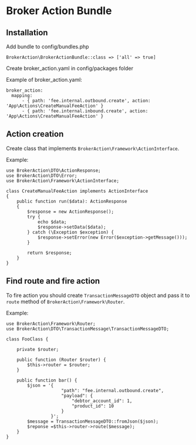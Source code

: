 # Broker Action Bundle
## Installation

Add bundle to config/bundles.php

```
BrokerAction\BrokerActionBundle::class => ['all' => true]
```

Create broker_action.yaml in config/packages folder

Example of broker_action.yaml:
```
broker_action:
  mapping:
      - { path: 'fee.internal.outbound.create', action: 'App\Actions\CreateManualFeeAction' }
      - { path: 'fee.internal.inbound.create', action: 'App\Actions\CreateManualFeeAction' }
```
 
 ## Action creation
Create class that implements `BrokerAction\Framework\ActionInterface`.

Example:
```
use BrokerAction\DTO\ActionResponse;
use BrokerAction\DTO\Error;
use BrokerAction\Framework\ActionInterface;

class CreateManualFeeAction implements ActionInterface
{
    public function run($data): ActionResponse
    {
        $response = new ActionResponse();
        try {
            echo $data;
            $response->setData($data);
        } catch (\Exception $exception) {
            $response->setError(new Error($exception->getMessage()));
        }

        return $response;
    }
}
```

## Find route and fire action

To fire action you should create `TransactionMessageDTO` object and pass it to `route` method of `BrokerAction\Framework\Router`.

Example:
```
use BrokerAction\Framework\Router;
use BrokerAction\DTO\TransactionMessage\TransactionMessageDTO;

class FooClass {
    
    private $router;
    
    public function (Router $router) {
        $this->router = $router;
    }
    
    public function bar() {
        $json = '{
                     "path": "fee.internal.outbound.create",
                     "payload": {
                         "debtor_account_id": 1,
                         "product_id": 10
                     }
                 }';
        $message = TransactionMessageDTO::fromJson($json);
        $reponse =$this->router->route($message);
    }
}
``` 
